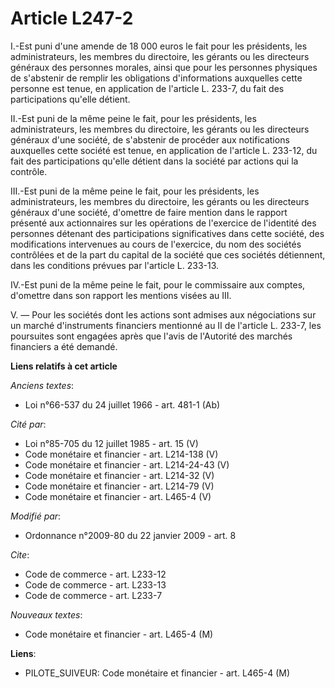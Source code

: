 # Article L247-2

I.-Est puni d'une amende de 18 000 euros le fait pour les présidents, les administrateurs, les membres du directoire, les
gérants ou les directeurs généraux des personnes morales, ainsi que pour les personnes physiques de s'abstenir de remplir les
obligations d'informations auxquelles cette personne est tenue, en application de l'article L. 233-7, du fait des
participations qu'elle détient. 

II.-Est puni de la même peine le fait, pour les présidents, les administrateurs, les membres du directoire, les gérants ou
les directeurs généraux d'une société, de s'abstenir de procéder aux notifications auxquelles cette société est tenue, en
application de l'article L. 233-12, du fait des participations qu'elle détient dans la société par actions qui la contrôle. 

III.-Est puni de la même peine le fait, pour les présidents, les administrateurs, les membres du directoire, les gérants ou
les directeurs généraux d'une société, d'omettre de faire mention dans le rapport présenté aux actionnaires sur les
opérations de l'exercice de l'identité des personnes détenant des participations significatives dans cette société, des
modifications intervenues au cours de l'exercice, du nom des sociétés contrôlées et de la part du capital de la société que
ces sociétés détiennent, dans les conditions prévues par l'article L. 233-13. 

IV.-Est puni de la même peine le fait, pour le commissaire aux comptes, d'omettre dans son rapport les mentions visées au
III.

V. ― Pour les sociétés dont les actions sont admises aux négociations sur un marché d'instruments financiers mentionné au II
de l'article L. 233-7, les poursuites sont engagées après que l'avis de l'Autorité des marchés financiers a été demandé.

**Liens relatifs à cet article**

_Anciens textes_:

  - Loi n°66-537 du 24 juillet 1966 - art. 481-1 (Ab)

_Cité par_:

  - Loi n°85-705 du 12 juillet 1985 - art. 15 (V)
  - Code monétaire et financier - art. L214-138 (V)
  - Code monétaire et financier - art. L214-24-43 (V)
  - Code monétaire et financier - art. L214-32 (V)
  - Code monétaire et financier - art. L214-79 (V)
  - Code monétaire et financier - art. L465-4 (V)

_Modifié par_:

  - Ordonnance n°2009-80 du 22 janvier 2009 - art. 8

_Cite_:

  - Code de commerce - art. L233-12
  - Code de commerce - art. L233-13
  - Code de commerce - art. L233-7

_Nouveaux textes_:

  - Code monétaire et financier - art. L465-4 (M)

**Liens**:

  - PILOTE_SUIVEUR: Code monétaire et financier - art. L465-4 (M)

